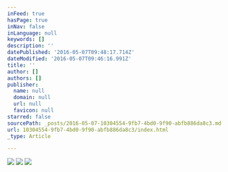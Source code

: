 ```yaml
---
inFeed: true
hasPage: true
inNav: false
inLanguage: null
keywords: []
description: ''
datePublished: '2016-05-07T09:48:17.714Z'
dateModified: '2016-05-07T09:46:16.991Z'
title: ''
author: []
authors: []
publisher:
  name: null
  domain: null
  url: null
  favicon: null
starred: false
sourcePath: _posts/2016-05-07-10304554-9fb7-4bd0-9f90-abfb886da8c3.md
url: 10304554-9fb7-4bd0-9f90-abfb886da8c3/index.html
_type: Article

---
```

![](https://the-grid-user-content.s3-us-west-2.amazonaws.com/722dfa56-f96f-4412-ab32-383703e4a8a6.jpg)
![](https://the-grid-user-content.s3-us-west-2.amazonaws.com/f8c4d726-5952-433d-917c-1ab01919c35c.jpg)
![](https://the-grid-user-content.s3-us-west-2.amazonaws.com/7909a469-9397-4894-affa-42d120224bf9.jpg)